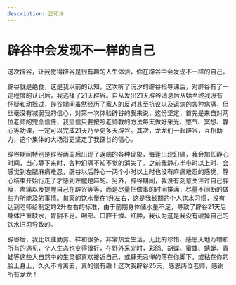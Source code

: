 ```yaml
---
description: 正和沐
---
```


# 辟谷中会发现不一样的自己

这次辟谷，让我觉得辟谷是很有趣的人生体验，你在辟谷中会发现不一样的自己。

辟谷就是绝食，这是我以前的认知，这次听了沅汐的辟谷指导课后，对辟谷有了一定程度的认识后，我选择了21天辟谷。自从发出21天辟谷消息后从始至终我没有怀疑和动摇过，辟谷期间虽然经历了家人的反对甚至抗议以及返病的各种病痛，但丝毫没有减弱我的信心，对第一次体验辟谷的我来说，这份坚定，首先是来自对两位老师的完全信任，我坚信只要按照老师教的方法每天做好采光、憋气、冥想、静心等功课，一定可以完成21天乃至更多天辟谷。其次，龙龙们一起辟谷，互相助力，这个集体的大场浴更坚定了我辟谷的信心。

辟谷期间特别是辟谷两周后出现了返病的各种现象，每逢出现幻痛，我会加长静心时间，当心静下来时，各种幻痛不知不觉的消失了。之前我静心半小时以上时，会感觉到左腿麻痛难忍，辟谷以后静心一两个小时以上时也没有麻痛难忍的感觉，静心结束开始行走了才感到左腿是麻的。另外，辟谷期间，我没有刻意关注过自己胖瘦，疼痛以及提醒自己在辟谷等等，而是尽量把做事的时间排满，尽量不间断的做些力所能及的事情。每天的饮水量在1升左右，这是我长期的个人饮水习惯，没有达到老师给制定的2升左右的标准，由于前期身体储水量不足，导致了辟谷21天后身体严重缺水，胃阴不足、咽部、口腔干燥、红肿，我认为这是我没有破掉自己的饮水旧习导致的。

辟谷后，我比以往勤劳、祥和很多，非常热爱生活，无比的珍惜、感恩天地万物和所有的遇见，个人生态也变得很好，在野外采光时，彩鸽、胡蝶、蜜蜂、蜻蜓、青蛙等这些大自然中的生灵都喜欢接近自己，或肆无忌惮的落在你脚下，或粘在你的脸上身上，久久不肯离去，真的很有趣！这次我辟谷25天，感恩两位老师，感谢所有龙龙！

